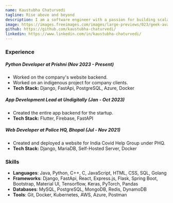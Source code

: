 ```yaml
---
name: Kaustubha Chaturvedi
tagline: Rise above and beyond
description: I am a software engineer with a passion for building scalable and reliable systems.
image: https://images.freeimages.com/images/large-previews/023/geek-avatar-1632962.jpg
github: https://github.com/kaustubha-chaturvedi/
linkedin: https://www.linkedin.com/in/kaustubha-chaturvedi/
---
```

### Experience

##### **Python Developer at Prishni (Nov 2023 - Present)**
- Worked on the company's website backend.
- Worked on an indigenous project for company clients.
- **Tech Stack:** Django, FastApi, PostgreSQL, Azure, Docker

##### **App Development Lead at Undigitally (Jan - Oct 2023)**
- Created the entire app backend for the startup.
- **Tech Stack:** Flutter, Firebase, FastAPI

##### **Web Developer at Police HQ, Bhopal (Jul - Nov 2021)**
- Created and deployed a website for India Covid Help Group under PHQ.
- **Tech Stack:** Django, MariaDB, Self-Hosted Server, Docker

### Skills

- **Languages**: Java, Python, C++, C, JavaScript, HTML, CSS, SQL, Golang
- **Frameworks**: Django, FastApi, React, Express.js, Flask, Spring Boot, Bootstrap, Material UI, Tensorflow, Keras, PyTorch, Pandas
- **Databases**: MySQL, PostgreSQL, MongoDB, Redis, DynamoDB
- **Tools**: Git, Docker, Kubernetes, AWS, Azure, Postman